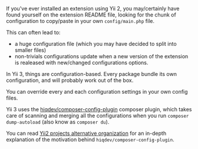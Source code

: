 If you've ever installed an extension using Yii 2, you may/certainly have found yourself on the extension README file, looking for the chunk of configuration to copy/paste in your own `config/main.php` file.

This can often lead to:

 * a huge configuration file (which you may have decided to split into smaller files)
 * non-trivials configurations update when a new version of the extension is realeased with new/changed configurations options.

In Yii 3, things are configuration-based. Every package bundle its own configuration, and will probably work out of the box.

You can override every and each configuration settings in your own config files.

Yii 3 uses the [hiqdev/composer-config-plugin](https://github.com/hiqdev/composer-config-plugin)
composer plugin, which takes care of scanning and merging all the configurations when you run
`composer dump-autoload` (also know as `composer du`).

You can read [Yii2 projects alternative organization](https://hiqdev.com/pages/articles/app-organization) 
for an in-depth explanation of the motivation behind `hiqdev/composer-config-plugin`.
